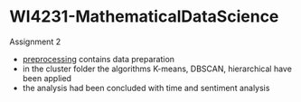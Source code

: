 # WI4231-MathematicalDataScience
Assignment 2

* [preprocessing](https://github.com/federikovi/WI4231-MathematicalDataScience/blob/master/01_preprocessing/preprocessing.ipynb) contains data preparation
* in the cluster folder the algorithms K-means, DBSCAN, hierarchical have been applied
* the analysis had been concluded with time and sentiment analysis
